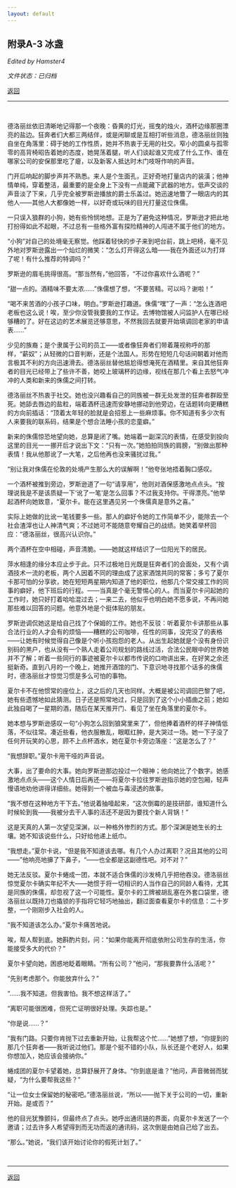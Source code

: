 ```yaml
---
layout: default
---
```


## 附录A-3 冰盏 

_Edited by Hamster4_

_文件状态：已归档_

[返回](../)

* * *

<br />

德洛丽丝依旧清晰地记得那一个夜晚：昏黄的灯光，摇曳的烛火，酒杯边缘那圈漂亮的盐边。狂奔者们大都三两结伴，或是闲聊或是互相打听些消息，德洛丽丝则独自坐在角落里：碍于她的工作性质，她并不热衷于无用的社交。窄小的圆桌与孤零零的高背椅昭告着她的态度，她晃荡着腿，听人们谈起谁又完成了什么工作、谁在哪家公司的安保那里吃了瘪，以及新客人抵达时木门吱呀作响的声音。

门开后响起的脚步声并不熟悉。来人是个生面孔，正好奇地打量店内的装潢；他神情单纯，穿着整洁，最重要的是全身上下没有一点能藏下武器的地方。低声交谈的声音淡了下来，几乎完全被罗斯逊播放的爵士乐盖过。她迅速地瞥了一眼店内的其他人——其他人大都像她一样，以好奇或玩味的目光打量这位侏儒。

一只误入狼群的小狗，她有些怜悯地想。正是为了避免这种情况，罗斯逊才把此地打扮得如此不起眼，不过总有一些格外富有探险精神的人闯进不属于他们的地方。

“小狗”对自己的处境毫无察觉。他踩着轻快的步子来到吧台前，跳上吧椅，毫不见外地对罗斯逊露出一个灿烂的微笑：“怎么灯开得这么暗——我在外面还以为打烊了呢！有什么推荐的特调吗？”

罗斯逊的眉毛挑得很高。“那当然有，”他回答，“不过你喜欢什么酒呢？”

“甜一点的。酒精味不要太浓……”侏儒想了想，“不要苦精。可以吗？谢啦！”

“喝不来苦酒的小孩子口味，明白。”罗斯逊打趣道。侏儒“嘿”了一声：“怎么连酒吧老板也这么说！唉，至少你没管我要我的工作证。去博物馆被人问监护人在哪已经够糟的了。好在这边的艺术展览还够意思，不然我回去就要开始填调回老家的申请表……”

少见的族裔；是个隶属于公司的员工——或者像狂奔者们带着蔑视称呼的那样，“薪奴”；从轻微的口音判断，还是个法国人。形势在短短几句话间朝着对他而言极其不利的方向迅速滑去。德洛丽丝替他尴尬得想淹死在酒精里。来自其他狂奔者的目光已经带上了些许不善，她咬上玻璃杯的边缘，视线在那几个看上去怒气冲冲的人类和新来的侏儒之间打转。

德洛丽丝不热衷于社交。她也没兴趣看自己的同族被一群无处发泄的狂奔者群殴至死。她舔去唇边的盐粒，端着酒杯迅速而安静地挪动到他旁边，在话题转向更糟糕的方向前插话：“顶着太年轻的脸就是会招惹上一些麻烦事。你不知道有多少次有人来要我的联系码，结果是个想合法睡小孩的恋童癖。”

新来的侏儒惊恐地望向她，总算是闭了嘴。她端着一副深沉的表情，在感受到投向这里的目光一一挪开后才说出下文：“只有一次。”她拍拍同族的肩膀，“别做出那种表情！我从他那讹了一大笔，之后他再也没来骚扰过我。”

“别让我对侏儒在伦敦的处境产生那么大的误解啊！”他夸张地捂着胸口感叹。

一个酒杯被推到旁边，罗斯逊道了一句“请享用”，他则对酒保感激地点点头。“按理说我是不是该质疑一下‘讹了一笔’是怎么回事？不过我支持你。干得漂亮。”他举起酒杯向她致意，“夏尔卡。能在这里遇见另一个侏儒真是意外之喜。”

实际上她做的比讹一笔钱要多一些。那人的癖好令她的工作简单不少，能除去一个社会渣滓也让人神清气爽；不过她可不能随意夸耀自己的战绩。她笑着举杯回应：“德洛丽丝，很高兴认识你。”

两个酒杯在空中相碰，声音清脆。——她就这样结识了一位阳光下的居民。

萍水相逢的缘分本应止步于此。只不过极地日光既是狂奔者们的会面处，又有个调酒技术一流的老板，两个人因着不同的理由成了这家酒馆共同的常客；多亏了夏尔卡那可怕的分享欲，她在短短两星期内知道了他的职位，他那几个常交接工作的同事的癖好，他下班后的行程。——当真是个毫无警惕心的人。而当夏尔卡问起她的工作时，她只好打着哈哈混过去；一来二去，他似乎也明白她不愿多说，不再问她那些难以回答的问题。他意外地是个挺体贴的朋友。

罗斯逊调侃她这是给自己找了个保姆的工作。她也不反驳：听着夏尔卡讲那些从事合法行业的人才会有的烦恼——糟糕的公司咖啡，任性的同事，没完没了的表格——让她有时候觉得自己像是个听小孩抱怨的老人。从出生起她就是个没有身份识别码的黑户，也从没有一个熟人走着公司规划的路线过活，合法公民眼中的世界她并不了解；听着一些同行的事迹被夏尔卡以都市传说的口吻讲出来，在好笑之余还挺新奇。直到八月的一个晚上，她推开酒馆的门、下意识地寻找那个话多的侏儒时，德洛丽丝才惊觉习惯是多么可怕的事物。

夏尔卡不在他惯常的座位上，这之后的几天也同样。大概是被公司调回巴黎了吧，她有些遗憾地如此猜测。日子还是照常地过，只是回到了这个小小插曲之前；她如此独自喝了一星期的酒，随后在某天推开门、看见了坐在角落里的夏尔卡。

她本想与罗斯逊感叹一句“小狗怎么回到狼窝里来了”，但他捧着酒杯的样子神情低落，不似往常。凑近些看，他衣服散乱，眼眶红肿，是大哭过一场。她一下子没了任何开玩笑的心思，顾不上点杯酒水，她在夏尔卡旁边落座：“这是怎么了？”

“我想辞职。”夏尔卡用干哑的声音说。

大事，出了要命的大事。她向罗斯逊那边投过一个眼神；他向她比了个数字。她感激地点点头——这个人情日后再还——将夏尔卡拉往罗斯逊指示她的空包厢，轻声慢语地劝他讲得详细些。她得到一个被血与毒浸透的故事。

“我不想在这种地方干下去。”他说着抽噎起来，“这次倒霉的是技研部，谁知道什么时候轮到我——我被分去干人事的活还不是因为要找个新人背锅！”

这是天真的人第一次望见深渊，以一种格外惨烈的方式。那个深渊是她生长的土壤。她不知该说些什么，只好给他递上纸巾。

“我想走。”夏尔卡说，“但是我不知道该去哪。有几个人办过离职？况且其他的公司——”他响亮地擤了下鼻子，“——也全都是这副德性吧。对不对？”

她无法反驳。夏尔卡蜷成一团，本就不适合侏儒的沙发椅几乎把他吞没。德洛丽丝惊觉夏尔卡确实年纪不大——她惯于将一切相识的人当作自己的同龄人看待，尤其是同族的侏儒，却忽视了这一个可能性。夏尔卡的工牌被胡乱塞在外套口袋里，德洛丽丝以既持刀也撬锁的手指将它轻巧地抽出，翻过面查看夏尔卡的信息：二十岁整，一个刚刚步入社会的人。

“我不知道该怎么办。”夏尔卡痛苦地说。

唉，帮人帮到底。她斟酌片刻，问：“如果你能离开彻底依附公司生存的生活，你能接受多大的代价？”

夏尔卡望向她，困惑地眨着眼睛。“所有公司？”他问，“那我要靠什么活呢？”

“先别考虑那个。你能放弃什么？”

“……我不知道。但我害怕。我不想这样活了。”

“离职可能很困难，但死亡证明很好处理。失踪也是。”

“你是说……？”

“我有门路。只要你肯抛下过去重新开始，让我帮这个忙……”她想了想，“你提到的那几个狂奔者——我听说过他们。那是个挺不错的小队，队长还是个老好人，如果你想加入，她应该会接纳你。”

蜷成团的夏尔卡望着她，总算舒展开了身体。“你到底是谁？”他问，声音微弱而犹疑，“为什么要帮我这些？”

“让一位女士保留她的秘密吧。”德洛丽丝说，“所以——抛下关于公司的一切，重新开始。是或否？”

他的目光犹豫颤抖，但最终点了点头。她呼出通讯链的界面，向夏尔卡发送了一个邀请；过去许多人希望得到而无功而返的通讯码，这次倒是由她自己给了出去。

“那么。”她说，“我们该开始讨论你的假死计划了。”

<br />

* * *

[返回](../)

<br />
